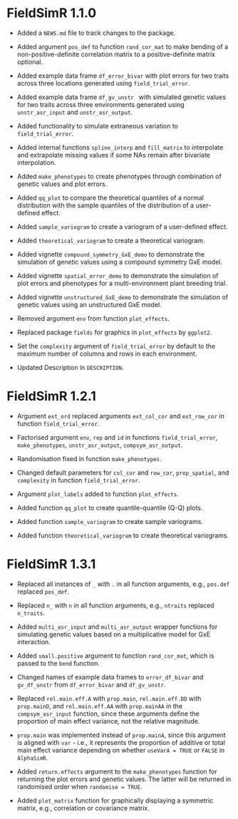 # FieldSimR 1.1.0

* Added a `NEWS.md` file to track changes to the package.

* Added argument `pos_def` to function `rand_cor_mat` to make bending of a non-positive-definite correlation matrix to a positive-definite matrix optional.

* Added example data frame `df_error_bivar` with plot errors for two traits across three locations generated using `field_trial_error`.

* Added example data frame `df_gv_unstr ` with simulated genetic values for two traits across three environments generated using `unstr_asr_input` and `unstr_asr_output`.

* Added functionality to simulate extraneous variation to `field_trial_error`.

* Added internal functions `spline_interp` and `fill_matrix` to interpolate and extrapolate missing values if some NAs remain after bivariate interpolation.

* Added `make_phenotypes` to create phenotypes through combination of genetic values and plot errors.

* Added `qq_plot` to compare the theoretical quantiles of a normal distribution with the sample quantiles of the distribution of a user-defined effect.

* Added `sample_variogram` to create a variogram of a user-defined effect.

* Added `theoretical_variogram` to create a theoretical variogram.

* Added vignette `compound_symmetry_GxE_demo` to demonstrate the simulation of genetic values using a compound symmetry GxE model.

* Added vignette `spatial_error_demo` to demonstrate the simulation of plot errors and phenotypes for a multi-environment plant breeding trial.

* Added vignette `unstructured_GxE_demo` to demonstrate the simulation of genetic values using an unstructured GxE model.
 
* Removed argument `env` from function `plot_effects`.

* Replaced package `fields` for graphics in `plot_effects` by `ggplot2`.

* Set the `complexity` argument of `field_trial_error` by default to the maximum number of columns and rows in each environment.

* Updated Description in `DESCRIPTION`.


# FieldSimR 1.2.1

* Argument `ext_ord` replaced arguments `ext_col_cor` and `ext_row_cor` in function `field_trial_error`.

* Factorised argument `env`, `rep` and `id` in functions `field_trial_error`, `make_phenotypes`, `unstr_asr_output`, `compsym_asr_output`.

* Randomisation fixed in function `make_phenotypes`.

* Changed default parameters for `col_cor` and `row_cor`, `prop_spatial`, and `complexity` in function `field_trial_error`.

* Argument `plot_labels` added to function `plot_effects`.

* Added function `qq_plot` to create quantile-quantile (Q-Q) plots.

* Added function `sample_variogram` to create sample variograms.

* Added function `theoretical_variogram` to create theoretical variograms.

# FieldSimR 1.3.1

* Replaced all instances of `_` with `.` in all function arguments, e.g., `pos.def` replaced `pos_def`.

* Replaced `n_` with `n` in all function arguments, e.g., `ntraits` replaced `n_traits`.

* Added `multi_asr_input` and `multi_asr_output` wrapper functions for simulating genetic values based on a multiplicative model for GxE interaction.

* Added `small.positive` argument to function `rand_cor_mat`, which is passed to the `bend` function.

* Changed names of example data frames to `error_df_bivar` and `gv_df_unstr` from `df_error_bivar` and `df_gv_unstr`.

* Replaced `rel.main.eff.A` with `prop.main`, `rel.main.eff.DD` with `prop.mainD`, and `rel.main.eff.AA` with `prop.mainAA` in the `compsym_asr_input` function, since these arguments define the proportion of main effect variance, not the relative magnitude. 

* `prop.main` was implemented instead of `prop.mainA`, since this argument is aligned with `var` - i.e., it represents the proportion of additive or total main effect variance depending on whether `useVarA = TRUE` or `FALSE` in `AlphaSimR`.

* Added `return.effects` argument to the `make_phenotypes` function for returning the plot errors and genetic values. The latter will be returned in randomised order when `randomise = TRUE`.

* Added `plot_matrix` function for graphically displaying a symmetric matrix, e.g., correlation or covariance matrix.






